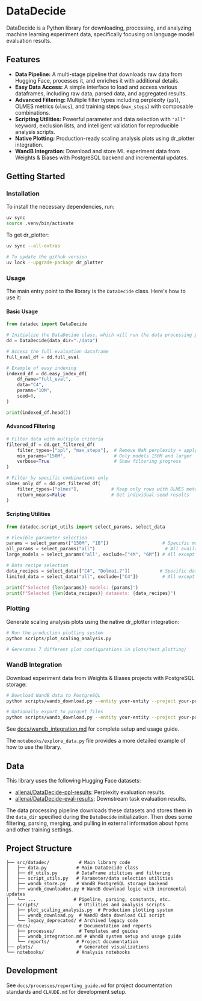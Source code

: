 # DataDecide

DataDecide is a Python library for downloading, processing, and analyzing machine learning experiment data, specifically focusing on language model evaluation results.

## Features

-   **Data Pipeline:** A multi-stage pipeline that downloads raw data from Hugging Face, processes it, and enriches it with additional details.
-   **Easy Data Access:** A simple interface to load and access various dataframes, including raw data, parsed data, and aggregated results.
-   **Advanced Filtering:** Multiple filter types including perplexity (`ppl`), OLMES metrics (`olmes`), and training steps (`max_steps`) with composable combinations.
-   **Scripting Utilities:** Powerful parameter and data selection with `"all"` keyword, exclusion lists, and intelligent validation for reproducible analysis scripts.
-   **Native Plotting:** Production-ready scaling analysis plots using dr_plotter integration.
-   **WandB Integration:** Download and store ML experiment data from Weights & Biases with PostgreSQL backend and incremental updates.

## Getting Started

### Installation

To install the necessary dependencies, run:

```bash
uv sync
source .venv/bin/activate
```

To get dr_plotter:
```bash
uv sync --all-extras

# To update the github version
uv lock --upgrade-package dr_plotter
```


### Usage

The main entry point to the library is the `DataDecide` class. Here's how to use it:

#### Basic Usage

```python
from datadec import DataDecide

# Initialize the DataDecide class, which will run the data processing pipeline
dd = DataDecide(data_dir="./data")

# Access the full evaluation dataframe
full_eval_df = dd.full_eval

# Example of easy indexing
indexed_df = dd.easy_index_df(
    df_name="full_eval",
    data="C4",
    params="10M",
    seed=0,
)

print(indexed_df.head())
```

#### Advanced Filtering

```python
# Filter data with multiple criteria
filtered_df = dd.get_filtered_df(
    filter_types=["ppl", "max_steps"],  # Remove NaN perplexity + apply step limits
    min_params="150M",                  # Only models 150M and larger
    verbose=True                        # Show filtering progress
)

# Filter by specific combinations only
olmes_only_df = dd.get_filtered_df(
    filter_types=["olmes"],            # Keep only rows with OLMES metrics
    return_means=False                 # Get individual seed results
)
```

#### Scripting Utilities

```python
from datadec.script_utils import select_params, select_data

# Flexible parameter selection
params = select_params(["150M", "1B"])                    # Specific models
all_params = select_params("all")                          # All available (sorted)  
large_models = select_params("all", exclude=["4M", "6M"]) # All except smallest

# Data recipe selection  
data_recipes = select_data(["C4", "Dolma1.7"])           # Specific datasets
limited_data = select_data("all", exclude=["C4"])         # All except C4

print(f"Selected {len(params)} models: {params}")
print(f"Selected {len(data_recipes)} datasets: {data_recipes}")
```

### Plotting

Generate scaling analysis plots using the native dr_plotter integration:

```python
# Run the production plotting system
python scripts/plot_scaling_analysis.py

# Generates 7 different plot configurations in plots/test_plotting/
```

### WandB Integration

Download experiment data from Weights & Biases projects with PostgreSQL storage:

```bash
# Download WandB data to PostgreSQL
python scripts/wandb_download.py --entity your-entity --project your-project --database-url postgresql+psycopg://localhost/wandb

# Optionally export to parquet files
python scripts/wandb_download.py --entity your-entity --project your-project --database-url postgresql+psycopg://localhost/wandb --output-dir ./wandb_data/
```

See [docs/wandb_integration.md](docs/wandb_integration.md) for complete setup and usage guide.

The `notebooks/explore_data.py` file provides a more detailed example of how to use the library.

## Data

This library uses the following Hugging Face datasets:

-   [allenai/DataDecide-ppl-results](https://huggingface.co/datasets/allenai/DataDecide-ppl-results): Perplexity evaluation results.
-   [allenai/DataDecide-eval-results](https://huggingface.co/datasets/allenai/DataDecide-eval-results): Downstream task evaluation results.

The data processing pipeline downloads these datasets and stores them in the `data_dir` specified during the `DataDecide` initialization.  Then does some filtering, parsing, merging, and pulling in external information about hpms and other training settings.

## Project Structure

```
├── src/datadec/           # Main library code
│   ├── data.py           # Main DataDecide class
│   ├── df_utils.py       # DataFrame utilities and filtering
│   ├── script_utils.py   # Parameter/data selection utilities
│   ├── wandb_store.py    # WandB PostgreSQL storage backend
│   ├── wandb_downloader.py # WandB download logic with incremental updates
│   └── ...              # Pipeline, parsing, constants, etc.
├── scripts/               # Utilities and analysis scripts
│   ├── plot_scaling_analysis.py  # Production plotting system
│   ├── wandb_download.py  # WandB data download CLI script
│   └── legacy_deprecated/ # Archived legacy code
├── docs/                  # Documentation and reports
│   ├── processes/         # Templates and guides
│   ├── wandb_integration.md # WandB system setup and usage guide
│   └── reports/          # Project documentation
├── plots/                 # Generated visualizations
└── notebooks/            # Analysis notebooks
```

## Development

See `docs/processes/reporting_guide.md` for project documentation standards and `CLAUDE.md` for development setup.
